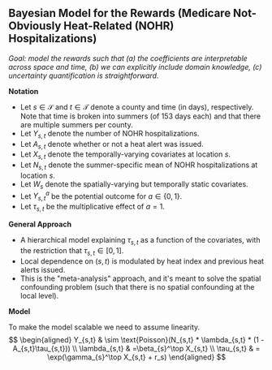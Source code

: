 ## Bayesian Model for the Rewards (Medicare Not-Obviously Heat-Related (NOHR) Hospitalizations)
*Goal: model the rewards such that (a) the coefficients are interpretable across space and time, (b) we can explicitly include domain knowledge, (c) uncertainty quantification is straightforward.* 

**Notation**

* Let $s\in\mathcal{S}$ and $t\in\mathcal{T}$ denote a county and time (in days), respectively. Note that time is broken into summers (of 153 days each) and that there are multiple summers per county. 
* Let $Y_{s,t}$ denote the number of NOHR hospitalizations.
* Let $A_{s,t}$ denote whether or not a heat alert was issued.
* Let $X_{s,t}$ denote the temporally-varying covariates at location $s$.
* Let $N_{s,t}$ denote the summer-specific mean of NOHR hospitalizations at location $s$.
* Let $W_{s}$ denote the spatially-varying but temporally static covariates. 
* Let $Y_{s,t}^a$ be the potential outcome for $a\in \{0,1\}$.
* Let $\tau_{s,t}$ be the multiplicative effect of $a=1$.

**General Approach**

* A hierarchical model explaining $\tau_{s,t}$ as a function of the covariates, with the restriction that $\tau_{s,t} \in [0,1]$.
* Local dependence on $(s,t)$ is modulated by heat index and previous heat alerts issued.
* This is the "meta-analysis" approach, and it's meant to solve the spatial confounding problem (such that there is no spatial confounding at the local level). 

**Model**

To make the model scalable we need to assume linearity.
$$
\begin{aligned}
Y_{s,t} & \sim \text{Poisson}(N_{s,t} * \lambda_{s,t} * (1 - A_{s,t}\tau_{s,t})) \\
\lambda_{s,t} & =\beta_{s}^\top X_{s,t} \\
\tau_{s,t} & = \exp(\gamma_{s}^\top X_{s,t} + r_s)
\end{aligned}
$$
